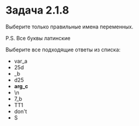# Задача 2.1.8

Выберите только правильные имена переменных.

P.S. Все буквы латинские

 Выберите все подходящие ответы из списка:

- var_a
- 25d
- _b
- d25
- __arg_c__
- \n
- 7_b
- TT1
- don't
- S
